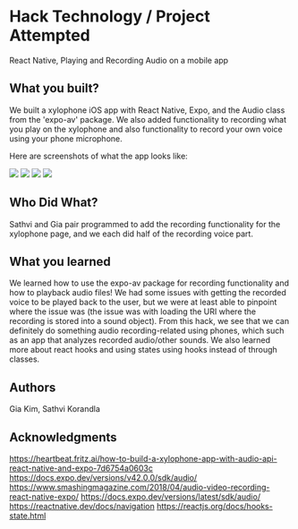 # Hack Technology / Project Attempted

React Native, Playing and Recording Audio on a mobile app

## What you built? 

We built a xylophone iOS app with React Native, Expo, and the Audio class from the 'expo-av' package. We also added functionality to recording what you play on the xylophone and also functionality to record your own voice using your phone microphone.

Here are screenshots of what the app looks like:

![](xylophone.PNG)
![](pre-start.PNG)
![](recording.PNG)
![](playback.PNG)

## Who Did What?

Sathvi and Gia pair programmed to add the recording functionality for the xylophone page, and we each did half of the recording voice part.

## What you learned

We learned how to use the expo-av package for recording functionality and how to playback audio files! We had some issues with getting the recorded voice to be played back to the user, but we were at least able to pinpoint where the issue was (the issue was with loading the URI where the recording is stored into a sound object). From this hack, we see that we can definitely do something audio recording-related using phones, which such as an app that analyzes recorded audio/other sounds. We also learned more about react hooks and using states using hooks instead of through classes.

## Authors

Gia Kim, Sathvi Korandla

## Acknowledgments

https://heartbeat.fritz.ai/how-to-build-a-xylophone-app-with-audio-api-react-native-and-expo-7d6754a0603c
https://docs.expo.dev/versions/v42.0.0/sdk/audio/
https://www.smashingmagazine.com/2018/04/audio-video-recording-react-native-expo/
https://docs.expo.dev/versions/latest/sdk/audio/
https://reactnative.dev/docs/navigation 
https://reactjs.org/docs/hooks-state.html
